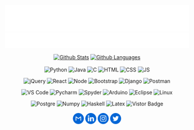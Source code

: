 \
[![Name](assets/name.svg)](https://anthonytedja.me)
[![Header](assets/header.svg)](https://anthonytedja.me)

<div align="center">

  [![Github Stats](https://github-readme-stats.vercel.app/api?username=anthonytedja&show_icons=true&line_height=24&count_private=true&hide_rank=true&hide=issues&title_color=ffffff&text_color=c9cacc&icon_color=c6cfef&bg_color=1d1f21)](https://github.com/anthonytedja/anthonytedja)
  [![Github Languages](https://github-readme-stats.vercel.app/api/top-langs/?username=anthonytedja&title_color=ffffff&text_color=c9cacc&icon_color=c6cfef&bg_color=1d1f21&langs_count=6&layout=compact)](https://github.com/anthonytedja/anthonytedja)
  \
  \
  ![Python](https://img.shields.io/badge/Python-FFD43B?style=flat&logo=python&logoColor=navyblue)
  ![Java](https://img.shields.io/badge/Java-ED8B00?style=flat&logo=java&logoColor=white)
  ![C](https://img.shields.io/badge/C-00599C?style=flat&logo=c&logoColor=white)
  ![HTML](https://img.shields.io/badge/HTML-E34F26?style=flat&logo=html5&logoColor=white)
  ![CSS](https://img.shields.io/badge/CSS-1572B6?style=flat&logo=css3&logoColor=white)
  ![JS](https://img.shields.io/badge/JavaScript-323330?style=flat&logo=javascript&logoColor=F7DF1E)

  ![jQuery](https://img.shields.io/badge/jQuery-0769AD?style=flat&logo=jquery&logoColor=white)
  ![React](https://img.shields.io/badge/React-20232A?style=flat&logo=react&logoColor=61DAFB)
  ![Node](https://img.shields.io/badge/Node-23b45d?style=flat&logo=node.js&logoColor=white)
  ![Bootstrap](https://img.shields.io/badge/Bootstrap-563D7C?style=flat&logo=bootstrap&logoColor=white)
  ![Django](https://img.shields.io/badge/Django-0c4b33?style=flat&logo=django&logoColor=white)
  ![Postman](https://img.shields.io/badge/Postman-FF6C37?style=flat&logo=postman&logoColor=white)

  ![VS Code](https://img.shields.io/badge/VS_Code-0087d1?style=flat&logo=visual%20studio%20code&logoColor=white)
  ![Pycharm](https://img.shields.io/badge/PyCharm-0bc97d?style=flat&logo=pycharm&logoColor=black)
  ![Spyder](https://img.shields.io/badge/Spyder-ef161f?style=flat&logo=spyder%20ide&logoColor=white)
  ![Arduino](https://img.shields.io/badge/Arduino-00979D?style=flat&logo=arduino&logoColor=white)
  ![Eclipse](https://img.shields.io/badge/Eclipse-f7941e?style=flat&logo=eclipse&logoColor=2c2255)
  ![Linux](https://img.shields.io/badge/Linux-FCC624?style=flat&logo=linux&logoColor=black)

  ![Postgre](https://img.shields.io/badge/PostgreSQL-316192?style=flat&logo=postgresql&logoColor=white)
  ![Numpy](https://img.shields.io/badge/Numpy-4dabcf?style=flat&logo=numpy&logoColor=white)
  ![Haskell](https://img.shields.io/badge/Haskell-5D4F85?style=flat&logo=haskell&logoColor=white)
  ![Latex](https://img.shields.io/badge/LaTeX-008181?style=flat&logo=latex&logoColor=white)
  ![Vistor Badge](https://visitor-badge.glitch.me/badge?page_id=anthonytedja.anthonytedja&left_text=Visitors&left_color=blue)
  \
  \
  [<img src="assets/gmail.svg" width="30px"/>](mailto:anthonytedja27@gmail.com)
  [<img src="assets/linkedin.svg" width="30px"/>](https://www.linkedin.com/in/anthonytedja/)
  [<img src="assets/instagram.svg" width="30px"/>](https://www.instagram.com/anthonytedja/)
  [<img src="assets/twitter.svg" width="30px"/>](https://twitter.com/anthonytedja27/)
  
</div>
